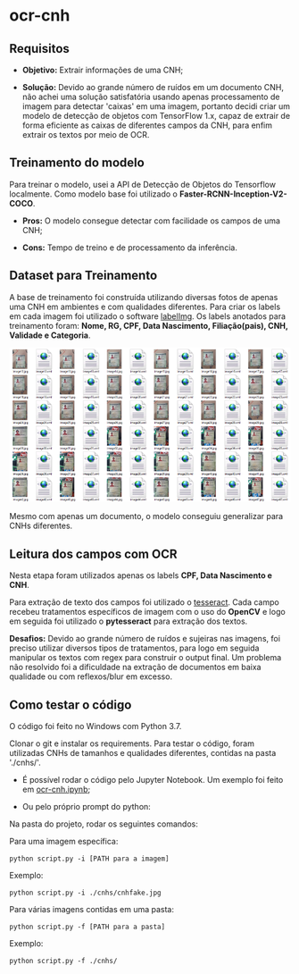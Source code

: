 # ocr-cnh

## Requisitos
- <b>Objetivo:</b> Extrair informações de uma CNH;

- <b>Solução:</b> Devido ao grande número de ruídos em um documento CNH, não achei uma solução satisfatória usando apenas processamento de imagem para detectar 'caixas' em uma imagem, portanto decidi criar um modelo de detecção de objetos com TensorFlow 1.x, capaz de extrair de forma eficiente as caixas de diferentes campos da CNH, para enfim extrair os textos por meio de OCR.

## Treinamento do modelo
Para treinar o modelo, usei a API de Detecção de Objetos do Tensorflow localmente. Como modelo base foi utilizado o <b>Faster-RCNN-Inception-V2-COCO</b>.

- <b>Pros:</b> O modelo consegue detectar com facilidade os campos de uma CNH;

- <b>Cons:</b> Tempo de treino e de processamento da inferência.

## Dataset para Treinamento
A base de treinamento foi construída utilizando diversas fotos de apenas uma CNH em ambientes e com qualidades diferentes. Para criar os labels em cada imagem foi utilizado o software <a href="https://github.com/tzutalin/labelImg">labelImg</a>. Os labels anotados para treinamento foram: <b>Nome, RG, CPF, Data Nascimento, Filiação(pais), CNH, Validade e Categoria</b>.

![Base de treino](basetreino.png)

Mesmo com apenas um documento, o modelo conseguiu generalizar para CNHs diferentes.

## Leitura dos campos com OCR
Nesta etapa foram utilizados apenas os labels <b>CPF, Data Nascimento e CNH</b>.

Para extração de texto dos campos foi utilizado o <a href="https://github.com/tesseract-ocr/tesseract">tesseract</a>. Cada campo recebeu tratamentos específicos de imagem com o uso do <b>OpenCV</b> e logo em seguida foi utilizado o <b>pytesseract</b> para extração dos textos.

<b>Desafios:</b> Devido ao grande número de ruídos e sujeiras nas imagens, foi preciso utilizar diversos tipos de tratamentos, para logo em seguida manipular os textos com regex para construir o output final. Um problema não resolvido foi a dificuldade na extração de documentos em baixa qualidade ou com reflexos/blur em excesso.

## Como testar o código
O código foi feito no Windows com Python 3.7.

Clonar o git e instalar os requirements. Para testar o código, foram utilizadas CNHs de tamanhos e qualidades diferentes, contidas na pasta './cnhs/'.

 - É possível rodar o código pelo Jupyter Notebook. Um exemplo foi feito em <a href="https://github.com/Diegobm99/ocr-cnh/blob/master/ocr-cnh.ipynb">ocr-cnh.ipynb</a>;


 - Ou pelo próprio prompt do python:

Na pasta do projeto, rodar os seguintes comandos:

Para uma imagem específica:
```
python script.py -i [PATH para a imagem]
```
Exemplo:
```
python script.py -i ./cnhs/cnhfake.jpg
```

Para várias imagens contidas em uma pasta:
```
python script.py -f [PATH para a pasta]
```
Exemplo:
```
python script.py -f ./cnhs/
```
